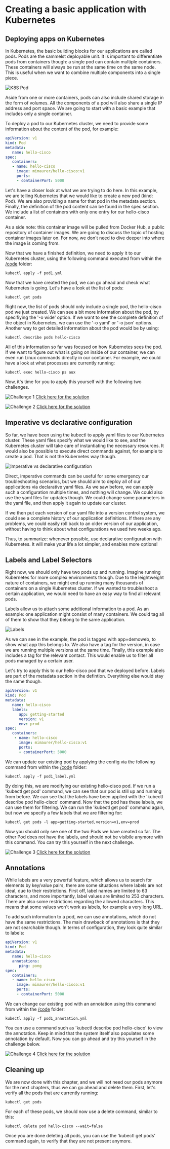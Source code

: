 # Creating a basic application with Kubernetes

## Deploying apps on Kubernetes
In Kubernetes, the basic building blocks for our applications are called pods. Pods are the sammelst deployable unit. It is important to differentiate pods from containers though: a single pod can contain multiple containers. These containers will always be run at the same time on the same node. This is useful when we want to combine multiple components into a single piece.

![K8S Pod](img/pod.png?raw=true "K8S Pod")

Aside from one or more containers, pods can also include shared storage in the form of volumes. All the components of a pod will also share a single IP address and port space. We are going to start with a basic example that includes only a single container.

To deploy a pod to our Kubernetes cluster, we need to provide some information about the content of the pod, for example:

```yaml
apiVersion: v1
kind: Pod
metadata:
   name: hello-cisco
spec:
   containers:
   - name: hello-cisco
     image: mimaurer/hello-cisco:v1
     ports:
     - containerPort: 5000
```
Let's have a closer look at what we are trying to do here. In this example, we are telling Kubernetes that we would like to create a new pod (kind: Pod). We are also providing a name for that pod in the metadata section. Finally, the definition of the pod content can be found in the spec section. We include a list of containers with only one entry for our hello-cisco container.

As a side note: this container image will be pulled from Docker Hub, a public repository of container images. We are going to discuss the topic of hosting container images later on. For now, we don't need to dive deeper into where the image is coming from.

Now that we have a finished definition, we need to apply it to our Kubernetes cluster, using the following command executed from within the [/code](code/ "/code") folder:
```
kubectl apply -f pod1.yml
```

Now that we have created the pod, we can go ahead and check what Kubernetes is going. Let's have a look at the list of pods:

```
kubectl get pods
```

Right now, the list of pods should only include a single pod, the hello-cisco pod we just created. We can see a bit more information about the pod, by specifiying the '-o wide' option. If we want to see the complete definition of the object in Kubernetes, we can use the '-o yaml' or '-o json' options. Another way to get detailed information about the pod would be by using:

```
kubectl describe pods hello-cisco
```

All of this information so far was focused on how Kubernetes sees the pod. If we want to figure out what is going on inside of our container, we can even run Linux commands directly in our container. For example, we could have a look at what processes are currently running:

```
kubectl exec hello-cisco ps aux
```

Now, it's time for you to apply this yourself with the following two challenges.

![Challenge 1](img/challenge1.png?raw=true "Challenge 1")
[Click here for the solution](./solutions/challenge1 "Click here for the solution")

![Challenge 2](img/challenge2.png?raw=true "Challenge 2")
[Click here for the solution](./solutions/challenge2 "Click here for the solution")

## Imperative vs declarative configuration
So far, we have been using the kubectl to apply yaml files to our Kubernetes cluster. These yaml files specify what we would like to see, and the Kubernetes cluster will take care of instantiating the necessary resources. It would also be possible to execute direct commands against, for example to create a pod. That is not the Kubernetes way though.

![Imperative vs declarative configuration](img/imperative_vs_declarative.png?raw=true "Imperative vs declarative configuration")

Direct, imperative commands can be useful for some emergency our troubleshooting scenarios, but we should aim to deploy all of our applications via declarative yaml files. As we saw before, we can apply such a configuration multiple times, and nothing will change. We could also use the yaml files for updates though. We could change some parameters in the yaml file, and then apply it again to update our cluster.

If we then put each version of our yaml file into a version control system, we could see a complete history of our application definitions. If there are any problems, we could easily roll back to an older version of our application, without having to think about what configurations we used two weeks ago.

Thus, to summarize: whenever possible, use declarative configuration with Kubernetes. It will make your life a lot simpler, and enables more options!

## Labels and Label Selectors
Right now, we should only have two pods up and running. Imagine running Kubernetes for more complex environments though. Due to the leightweight nature of containers, we might end up running many thousands of containers on a single Kubernetes cluster. If we wanted to troubleshoot a certain application, we would need to have an easy way to find all relevant pods.

Labels allow us to attach some additional information to a pod. As an example: one application might consist of many containers. We could tag all of them to show that they belong to the same application. 

![Labels](img/label.png?raw=true "Labels")

As we can see in the example, the pod is tagged with app=demoweb, to show what app this belongs to. We also have a tag for the version, in case we are running multiple versions at the same time. Finally, this example also includes a tag for the relevant contact. This would enable us to filter all pods managed by a certain user.

Let's try to apply this to our hello-cisco pod that we deployed before. Labels are part of the metadata section in the defintion. Everything else would stay the same though.

```yaml
apiVersion: v1
kind: Pod
metadata:
   name: hello-cisco
   labels:
      app: getting-started
      version: v1
      env: prod
spec:
   containers:
    - name: hello-cisco
      image: mimaurer/hello-cisco:v1
      ports:
      - containerPort: 5000
```

We can update our existing pod by applying the config via the following command from within the [/code](code/ "/code") folder:

```
kubectl apply -f pod1_label.yml
```

By doing this, we are modifying our existing hello-cisco pod. If we run a 'kubectl get pod' command, we can see that our pod is still up and running from before. We can see that the labels have been applied with the 'kubectl describe pod hello-cisco' command. Now that the pod has these labels, we can use them for filtering. We can run the 'kubectl get pod' command again, but now we specify a few labels that we are filtering for:

```
kubectl get pods -l app=getting-started,version=v1,env=prod
```

Now you should only see one of the two Pods we have created so far. The other Pod does not have the labels, and should not be visibile anymore with this command. You can try this yourself in the next challenge.

![Challenge 3](img/challenge3.png?raw=true "Challenge 3")
[Click here for the solution](./solutions/challenge3 "Click here for the solution")

## Annotations

While labels are a very powerful feature, which allows us to search for elements by key/value pairs, there are some situations where labels are not ideal, due to their restrictions. First off, label names are limited to 63 characters, and more importantly, label values are limited to 253 characters. There are also some restrictions regarding the allowed characters. This means that some values won't work as labels, for example a very long URL.

To add such information to a pod, we can use annotations, which do not have the same restrictions. The main drawback of annotations is that they are not searchable though. In terms of configuration, they look quite similar to labels:

```yaml
apiVersion: v1
kind: Pod
metadata:
   name: hello-cisco
   annotations:
      ping: pong
spec:
   containers:
   - name: hello-cisco
     image: mimaurer/hello-cisco:v1
     ports:
     - containerPort: 5000
```
We can change our existing pod with an annotation using this command from within the [/code](code/ "/code") folder:

```
kubectl apply -f pod1_annotation.yml
```
You can use a command such as 'kubectl describe pod hello-cisco' to view the annotation. Keep in mind that the system itself also populates some annotation by default. Now you can go ahead and try this yourself in the challenge below.

![Challenge 4](img/challenge4.png?raw=true "Challenge 4")
[Click here for the solution](./solutions/challenge4 "Click here for the solution")

## Cleaning up

We are now done with this chapter, and we will not need our pods anymore for the next chapters, thus we can go ahead and delete them. First, let's verify all the pods that are currently running:

```
kubectl get pods
```

For each of these pods, we should now use a delete command, similar to this:

```
kubectl delete pod hello-cisco --wait=false
```

Once you are done deleting all pods, you can use the 'kubectl get pods' command again, to verify that they are not present anymore.
